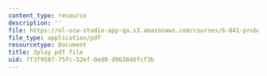 ```yaml
---
content_type: resource
description: ''
file: https://ol-ocw-studio-app-qa.s3.amazonaws.com/courses/6-041-probabilistic-systems-analysis-and-applied-probability-fall-2010/7f3f958775fc52ef0ed0d963846fcf3b_tBUHRpFZy0s.pdf
file_type: application/pdf
resourcetype: Document
title: 3play pdf file
uid: 7f3f9587-75fc-52ef-0ed0-d963846fcf3b
---
```

